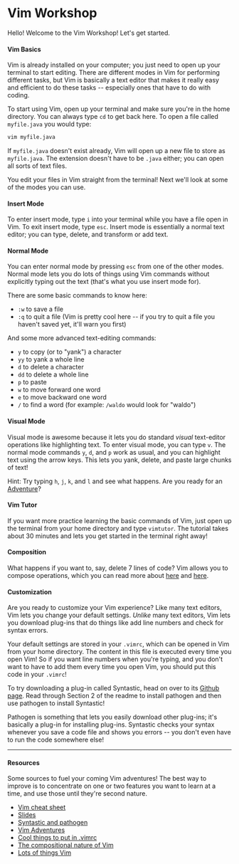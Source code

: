 # Vim Workshop

Hello! Welcome to the Vim Workshop! Let's get started.

#### Vim Basics

 Vim is already installed on your computer; you just need to open up your terminal to start editing. There are different modes in Vim for performing different tasks, but Vim is basically a text editor that makes it really easy and efficient to do these tasks -- especially ones that have to do with coding.

To start using Vim, open up your terminal and make sure you're in the home directory. You can always type `cd` to get back here. To open a file called `myfile.java` you would type:

```sh
vim myfile.java
```

If `myfile.java` doesn't exist already, Vim will open up a new file to store as `myfile.java`. The extension doesn't have to be `.java` either; you can open all sorts of text files.

You edit your files in Vim straight from the terminal! Next we'll look at some of the modes you can use.

#### Insert Mode
To enter insert mode, type `i` into your terminal while you have a file open in Vim. To exit insert mode, type `esc`. Insert mode is essentially a normal text editor; you can type, delete, and transform or add text.

#### Normal Mode
You can enter normal mode by pressing `esc` from one of the other modes. Normal mode lets you do lots of things using Vim commands without explicitly typing out the text (that's what you use insert mode for). 

There are some basic commands to know here:
* `:w` to save a file
* `:q` to quit a file (Vim is pretty cool here -- if you try to quit a file you haven't saved yet, it'll warn you first)

And some more advanced text-editing commands:
* `y` to copy (or to "yank") a character
* `yy` to yank a whole line
* `d` to delete a character
* `dd` to delete a whole line
* `p` to paste
* `w` to move forward one word
* `e` to move backward one word
* `/` to find a word (for example: `/waldo` would look for "waldo")

#### Visual Mode

Visual mode is awesome because it lets you do standard <i>visual</i> text-editor operations like highlighting text. To enter visual mode, you can type `v`. The normal mode commands `y`, `d`, and `p` work as usual, and you can highlight text using the arrow keys. This lets you yank, delete, and paste large chunks of text!

Hint: Try typing `h`, `j`, `k`, and `l` and see what happens. Are you ready for an [Adventure](http://vim-adventures.com/)?

#### Vim Tutor

If you want more practice learning the basic commands of Vim, just open up the terminal from your home directory and type `vimtutor`. The tutorial takes about 30 minutes and lets you get started in the terminal right away!

#### Composition

What happens if you want to, say, delete 7 lines of code? Vim allows you to compose operations, which you can read more about [here](http://csswizardry.com/2014/06/vim-for-people-who-think-things-like-vim-are-weird-and-hard/) and [here](http://ismail.badawi.io/blog/2014/04/23/the-compositional-nature-of-vim/).


#### Customization

Are you ready to customize your Vim experience? Like many text editors, Vim lets you change your default settings. <i>Unlike</i> many text editors, Vim lets you download plug-ins that do things like add line numbers and check for syntax errors.

Your default settings are stored in your `.vimrc`, which can be opened in Vim from your home directory. The content in this file is executed every time you open Vim! So if you want line numbers when you're typing, and you don't want to have to add them every time you open Vim, you should put this code in your `.vimrc`!

To try downloading a plug-in called Syntastic, head on over to its [Github page](https://github.com/scrooloose/syntastic). Read through Section 2 of the readme to install pathogen and then use pathogen to install Syntastic!

Pathogen is something that lets you easily download other plug-ins; it's basically a plug-in for installing plug-ins. Syntastic checks your syntax whenever you save a code file and shows you errors -- you don't even have to run the code somewhere else!

---
#### Resources

Some sources to fuel your coming Vim adventures! The best way to improve is to concentrate on one or two features you want to learn at a time, and use those until they're second nature. 

* [Vim cheat sheet](http://vim.rtorr.com/)
* [Slides](https://docs.google.com/a/brown.edu/presentation/d/1SEd4KFpjI2YeOzmKROCglVpBqmk2XDEPPTC9YxbGNfY/edit#slide=id.p)
* [Syntastic and pathogen](https://github.com/scrooloose/syntastic)
* [Vim Adventures](http://vim-adventures.com/)
* [Cool things to put in .vimrc](https://www.google.com/webhp?sourceid=chrome-instant&ion=1&espv=2&es_th=1&ie=UTF-8#q=cool+things+to+put+in+.vimrc)
* [The compositional nature of Vim](http://ismail.badawi.io/blog/2014/04/23/the-compositional-nature-of-vim/)
* [Lots of things Vim](http://csswizardry.com/2014/06/vim-for-people-who-think-things-like-vim-are-weird-and-hard/)
